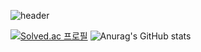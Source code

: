 ![header](https://capsule-render.vercel.app/api?type=wave&color=auto&height=300&section=header&text=Joonas%20Git-Hub&fontSize=90)

[![Solved.ac
프로필](http://mazassumnida.wtf/api/v2/generate_badge?boj=eoeksgkswlq)](https://solved.ac/eoeksgkswlq/)  ![Anurag's GitHub stats](https://github-readme-stats.vercel.app/api?username=KHJune99&show_icons=true&theme=dracula)



